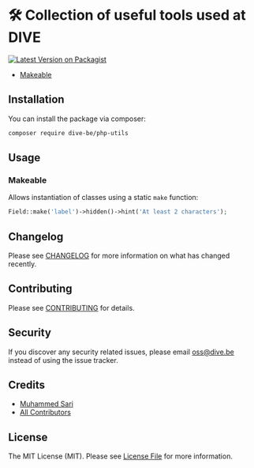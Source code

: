 # 🛠 Collection of useful tools used at DIVE

[![Latest Version on Packagist](https://img.shields.io/packagist/v/dive-be/php-utils.svg?style=flat-square)](https://packagist.org/packages/dive-be/php-utils)

- [Makeable](#makeable)

## Installation

You can install the package via composer:

```bash
composer require dive-be/php-utils
```

## Usage

### Makeable

Allows instantiation of classes using a static `make` function:

```php
Field::make('label')->hidden()->hint('At least 2 characters');
```

## Changelog

Please see [CHANGELOG](CHANGELOG.md) for more information on what has changed recently.

## Contributing

Please see [CONTRIBUTING](CONTRIBUTING.md) for details.

## Security

If you discover any security related issues, please email oss@dive.be instead of using the issue tracker.

## Credits

- [Muhammed Sari](https://github.com/mabdullahsari)
- [All Contributors](../../contributors)

## License

The MIT License (MIT). Please see [License File](LICENSE.md) for more information.

